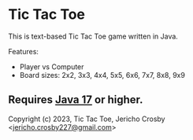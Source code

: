 # Tic Tac Toe

This is text-based Tic Tac Toe game written in Java.

Features:

- Player vs Computer
- Board sizes: 2x2, 3x3, 4x4, 5x5, 6x6, 7x7, 8x8, 9x9

## Requires [Java 17](https://www.oracle.com/java/technologies/javase/jdk17-archive-downloads.html) or higher.

Copyright (c) 2023, Tic Tac Toe, Jericho Crosby <<jericho.crosby227@gmail.com>>